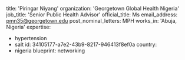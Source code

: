 title: 'Piringar Niyang'
organization: 'Georgetown Global Health Nigeria'
job_title: 'Senior Public Health Advisor'
official_title: Ms
email_address: pmn35@georgetown.edu
post_nominal_letters: MPH
works_in: 'Abuja, Nigeria'
expertise:
  - hypertension
  - salt
id: 34105177-a7e2-43b9-8217-946413f8ef0a
country:
  - nigeria
blueprint: networking
